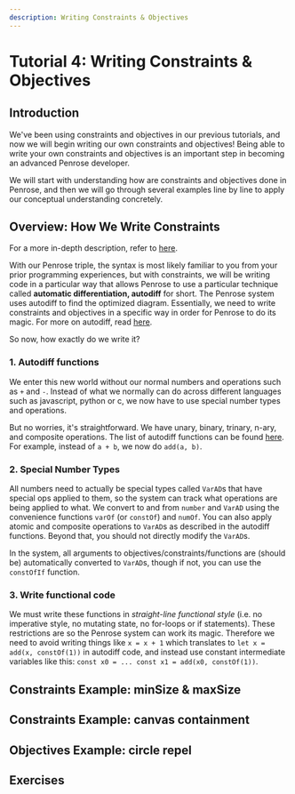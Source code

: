 ```yaml
---
description: Writing Constraints & Objectives
---
```


# Tutorial 4: Writing Constraints & Objectives

## Introduction

We've been using constraints and objectives in our previous tutorials, and now we will begin writing our own constraints and objectives! Being able to write your own constraints and objectives is an important step in becoming an advanced Penrose developer. 

We will start with understanding how are constraints and objectives done in Penrose, and then we will go through several examples line by line to apply our conceptual understanding concretely. 

## Overview: How We Write Constraints

For a more in-depth description, refer to [here](https://github.com/penrose/penrose/wiki/Getting-started#writing-new-objectivesconstraintscomputations). 

With our Penrose triple, the syntax is most likely familiar to you from your prior programming experiences, but with constraints, we will be writing code in a particular way that allows Penrose to use a particular technique called **automatic differentiation, autodiff** for short. The Penrose system uses autodiff to find the optimized diagram. Essentially, we need to write constraints and objectives in a specific way in order for Penrose to do its magic. For more on autodiff, read [here](https://github.com/penrose/penrose/wiki/Autodiff-guide#introduction). 

So now, how exactly do we write it? 

### 1. Autodiff functions

We enter this new world without our normal numbers and operations such as `+`  and `-`. Instead of what we normally can do across different languages such as javascript, python or c, we now have to use special number types and operations. 

But no worries, it's straightforward. We have unary, binary, trinary, n-ary, and composite operations. The list of autodiff functions can be found [here](https://github.com/penrose/penrose/wiki/Autodiff-guide#to-use-the-autodiff). For example, instead of `a + b`, we now do `add(a, b)`. 

### 2. Special Number Types

All numbers need to actually be special types called `VarAD`s that have special ops applied to them, so the system can track what operations are being applied to what. We convert to and from `number` and `VarAD` using the convenience functions `varOf` \(or `constOf`\) and `numOf`. You can also apply atomic and composite operations to `VarAD`s as described in the autodiff functions. Beyond that, you should not directly modify the `VarAD`s.

In the system, all arguments to objectives/constraints/functions are \(should be\) automatically converted to `VarAD`s, though if not, you can use the `constOfIf` function.

### 3. Write functional code

We must write these functions in _straight-line functional style_ \(i.e. no imperative style, no mutating state, no for-loops or if statements\). These restrictions are so the Penrose system can work its magic. Therefore we need to avoid writing things like `x = x + 1`  which translates to `let x = add(x, constOf(1))`  in autodiff code, and instead use constant intermediate variables like this: `const x0 = ... const x1 = add(x0, constOf(1))`. 

## Constraints Example: minSize & maxSize

## Constraints Example: canvas containment

## Objectives Example: circle repel

## Exercises

